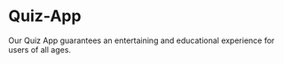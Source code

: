# Quiz-App
Our Quiz App guarantees an entertaining and educational experience for users of all ages.
